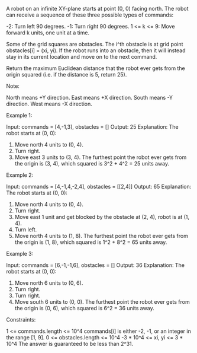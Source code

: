 A robot on an infinite XY-plane starts at point (0, 0) facing north. The
robot can receive a sequence of these three possible types of commands:


-2: Turn left 90 degrees.
-1: Turn right 90 degrees.
1 <= k <= 9: Move forward k units, one unit at a time.


Some of the grid squares are obstacles. The i^th obstacle is at grid point
obstacles[i] = (xi, yi). If the robot runs into an obstacle, then it will
instead stay in its current location and move on to the next command.

Return the maximum Euclidean distance that the robot ever gets from the
origin squared (i.e. if the distance is 5, return 25).

Note:


North means +Y direction.
East means +X direction.
South means -Y direction.
West means -X direction.



Example 1:


Input: commands = [4,-1,3], obstacles = []
Output: 25
Explanation: The robot starts at (0, 0):
1. Move north 4 units to (0, 4).
2. Turn right.
3. Move east 3 units to (3, 4).
The furthest point the robot ever gets from the origin is (3, 4), which
squared is 3^2 + 4^2 = 25 units away.


Example 2:


Input: commands = [4,-1,4,-2,4], obstacles = [[2,4]]
Output: 65
Explanation: The robot starts at (0, 0):
1. Move north 4 units to (0, 4).
2. Turn right.
3. Move east 1 unit and get blocked by the obstacle at (2, 4), robot is at
(1, 4).
4. Turn left.
5. Move north 4 units to (1, 8).
The furthest point the robot ever gets from the origin is (1, 8), which
squared is 1^2 + 8^2 = 65 units away.


Example 3:


Input: commands = [6,-1,-1,6], obstacles = []
Output: 36
Explanation: The robot starts at (0, 0):
1. Move north 6 units to (0, 6).
2. Turn right.
3. Turn right.
4. Move south 6 units to (0, 0).
The furthest point the robot ever gets from the origin is (0, 6), which
squared is 6^2 = 36 units away.



Constraints:


1 <= commands.length <= 10^4
commands[i] is either -2, -1, or an integer in the range [1, 9].
0 <= obstacles.length <= 10^4
-3 * 10^4 <= xi, yi <= 3 * 10^4
The answer is guaranteed to be less than 2^31.




